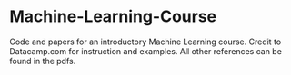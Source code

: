 # Machine-Learning-Course
Code and papers for an introductory Machine Learning course. 
Credit to Datacamp.com for instruction and examples. All other references can be found in the pdfs.
